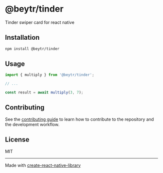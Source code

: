 # @beytr/tinder

Tinder swiper card for react native

## Installation

```sh
npm install @beytr/tinder
```

## Usage


```js
import { multiply } from '@beytr/tinder';

// ...

const result = await multiply(3, 7);
```


## Contributing

See the [contributing guide](CONTRIBUTING.md) to learn how to contribute to the repository and the development workflow.

## License

MIT

---

Made with [create-react-native-library](https://github.com/callstack/react-native-builder-bob)
